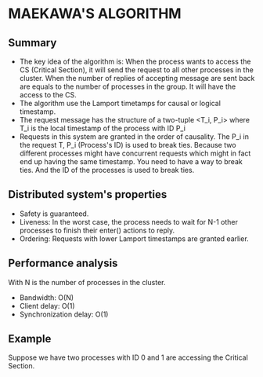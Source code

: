 # MAEKAWA'S ALGORITHM
## Summary
- The key idea of the algorithm is: When the process wants to access the CS (Critical Section), it will send the request to all other processes in the cluster. When the number of replies of accepting message are sent back are equals to the number of processes in the group. It will have the access to the CS.
- The algorithm use the Lamport timetamps for causal or logical timestamp.
- The request message has the structure of a two-tuple <T_i, P_i> where T_i is the local timestamp of the process with ID P_i
- Requests in this system are granted in the order of causality. The P_i in the request T, P_i (Process's ID) is used to break ties. Because two different processes might have concurrent requests which might in fact end up having the same timestamp. You need to have a way to break ties. And the ID of the processes is used to break ties. 


## Distributed system's properties
- Safety is guaranteed.
- Liveness: In the worst case, the process needs to wait for N-1 other processes to finish their enter() actions to reply.
- Ordering: Requests with lower Lamport timestamps are granted earlier.


## Performance analysis
With N is the number of processes in the cluster.
- Bandwidth: O(N)
- Client delay: O(1)
- Synchronization delay: O(1)


## Example
Suppose we have two processes with ID 0 and 1 are accessing the Critical Section.
